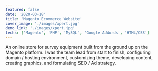 ```yaml
---
featured: false
date: '2020-03-18'
title: 'Magento Ecommerce Website'
cover_image: './images/xpert.jpg'
demo_link: './images/xpert.jpg'
techs: ['Magento', 'PHP', 'MySQL', 'Google AdWords', 'HTML/CSS']
---
```


An online store for survey equipment built from the ground up on the Magento platform. I was the team lead from start to finish, configuring domain / hosting environment, customizing theme, developing content, creating graphics, and formulating SEO / Ad strategy.